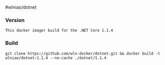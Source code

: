 ﻿#wlniao/dotnet

### Version
```
This docker imager build for the .NET Core 1.1.4
```

### Build
```
git clone https://github.com/wln-docker/dotnet.git && docker build -t wlniao/dotnet:1.1.4 --no-cache ./dotnet/1.1.4
```